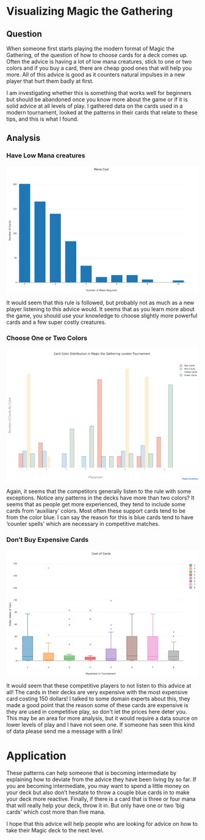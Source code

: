 # Visualizing Magic the Gathering


## Question

When someone first starts playing the modern format of Magic the Gathering, of the question of how to choose cards for a deck comes up. Often the advice is having a lot of low mana creatures, stick to one or two colors and if you buy a card, there are cheap good ones that will help you more. All of this advice is good as it counters natural impulses in a new player that hurt them badly at first.

I am investigating whether this is something that works well for beginners but should be abandoned once you know more about the game or if it is solid advice at all levels of play. I gathered data on the cards used in a modern tournament, looked at the patterns in their cards that relate to these tips, and this is what I found.
## Analysis

### Have Low Mana creatures
![The distribution of Mana required to play cards in the tournament](images/histogram.png)

It would seem that this rule is followed, but probably not as much as a new player listening to this advice would. It seems that as you learn more about the game, you should use your knowledge to choose slightly more powerful cards and a few super costly creatures. 


### Choose One or Two Colors
![Colors by Position](images/grouped.png)


Again, it seems that the competitors generally listen to the rule with some exceptions. Notice any patterns in the decks have more than two colors? It seems that as people get more experienced, they tend to include some cards from ‘auxiliary’ colors. Most often these support cards tend to be from the color blue. I can say the reason for this is blue cards tend to have ‘counter spells’ which are necessary in competitive matches. 


### Don’t Buy Expensive Cards
![Cost of Cards against Position](images/cost.png)

It would seem that these competitive players to not listen to this advice at all! The cards in their decks are very expensive with the most expensive card costing 150 dollars! I talked to some domain experts about this, they made a good point that the reason some of these cards are expensive is they are used in competitive play, so don't let the prices here deter you. This may be an area for more analysis, but it would require a data source on lower levels of play and I have not seen one. If someone has seen this kind of data please send me a message with a link!

# Application
These patterns can help someone that is becoming intermediate by explaining how to deviate from the advice they have been living by so far. If you are becoming intermediate, you may want to spend a little money on your deck but also don’t hesitate to throw a couple blue cards in to make your deck more reactive. Finally, if there is a card that is three or four mana that will really help your deck, throw it in. But only have one or two ‘big cards’ which cost more than five mana.

I hope that this advice will help people who are looking for advice on how to take their Magic deck to the next level.
